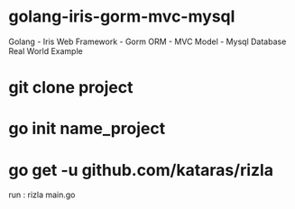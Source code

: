 # golang-iris-gorm-mvc-mysql
Golang - Iris Web Framework - Gorm ORM - MVC Model - Mysql Database
Real World Example

# git clone project
# go init name_project

# go get -u github.com/kataras/rizla
run : rizla main.go